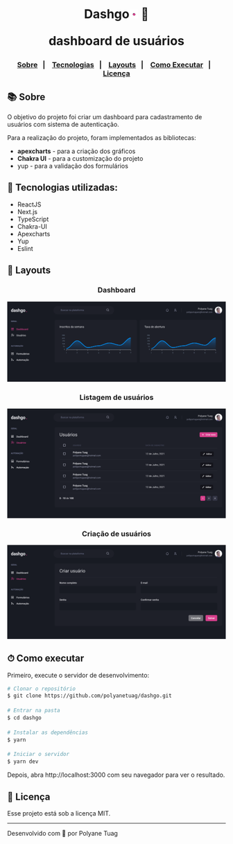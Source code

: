 <p align="center">
  <h1 align="center">
    Dashgo<img width= '20' src="./public/assets/ponto.png" /> 
    📇
<p>dashboard de usuários</p>
  </h1>
</p>

<h3 align="center">  
  <p align="center">
    <a href="#-sobre">Sobre</a>&nbsp;&nbsp;&nbsp;|&nbsp;&nbsp;&nbsp;
    <a href="#-tecnologias">Tecnologias</a>&nbsp;&nbsp;&nbsp;|&nbsp;&nbsp;&nbsp;
    <a href="#-layouts">Layouts</a>&nbsp;&nbsp;&nbsp;|&nbsp;&nbsp;&nbsp;
    <a href="#-como-executar">Como Executar</a>&nbsp;&nbsp;&nbsp;|&nbsp;&nbsp;&nbsp;
    <a href="#-licença">Licença</a>
  </p>
</h3>

## 📚 Sobre

O objetivo do projeto foi criar um dashboard para cadastramento de usuários com sistema de autenticação.

Para a realização do projeto, foram implementados as bibliotecas:
 - **apexcharts** - para a criação dos gráficos
 - **Chakra UI** - para a customização do projeto
 - yup - para a validação dos formulários

## 🚀 Tecnologias utilizadas:

- ReactJS
- Next.js
- TypeScript
- Chakra-UI
- Apexcharts
- Yup
- Eslint
  
## 🎨 Layouts

<div align="center">
  <h3>Dashboard</h3>
    <img width= '700' src="./public/assets/dashboard.png" /> 

  <h3>Listagem de usuários</h3>
    <img width= '700' src="./public/assets/users.png" />

  <h3>Criação de usuários</h3>
    <img width= '700' src="./public/assets/users-create.png" />
</div>

## ⏱ Como executar

Primeiro, execute o servidor de desenvolvimento:

```bash
# Clonar o repositório
$ git clone https://github.com/polyanetuag/dashgo.git

# Entrar na pasta  
$ cd dashgo

# Instalar as dependências
$ yarn 

# Iniciar o servidor
$ yarn dev
```

Depois, abra http://localhost:3000 com seu navegador para ver o resultado.

## 📝 Licença

Esse projeto está sob a licença MIT.

---
Desenvolvido com 💜 por Polyane Tuag
